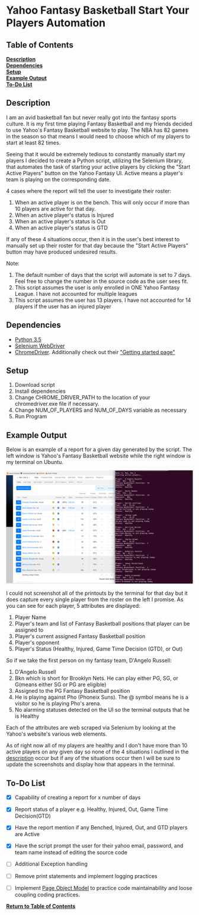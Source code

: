 # Yahoo Fantasy Basketball Start Your Players Automation

## Table of Contents

**[Description](#description)**<br>
**[Dependencies](#dependencies)**<br>
**[Setup](#setup)**<br>
**[Example Output](#example-output)**<br>
**[To-Do List](#to-do-list)**<br>

## Description

I am an avid basketball fan but never really got into the fantasy sports culture. It is my first time playing Fantasy Basketball and my friends decided to use Yahoo's Fantasy Basketball website to play. The NBA has 82 games in the season so that means I would need to choose which of my players to start at least 82 times. 

Seeing that it would be extremely tedious to constantly manually start my players I decided to create a Python script, utilizing the Selenium library, that automates the task of starting your active players by clicking the "Start Active Players" button on the Yahoo Fantasy UI. Active means a player's team is playing on the corresponding date.

4 cases where the report will tell the user to investigate their roster:
1. When an active player is on the bench. This will only occur if more than 10 players are active for that day.
2. When an active player's status is Injured
3. When an active player's status is Out
4. When an active player's status is GTD

If any of these 4 situations occur, then it is in the user's best interest to manually set up their roster for that day because the "Start Active Players" button may have produced undesired results.

Note:
1. The default number of days that the script will automate is set to 7 days. Feel free to change the number in the source code as the user sees fit.
2. This script assumes the user is only enrolled in ONE Yahoo Fantasy League. I have not accounted for multiple leagues
3. This script assumes the user has 13 players. I have not accounted for 14 players if the user has an injured player

## Dependencies
* [Python 3.5](https://www.python.org/downloads/release/python-350/)
* [Selenium WebDriver](http://www.seleniumhq.org/download/)
* [ChromeDriver](https://sites.google.com/a/chromium.org/chromedriver/downloads). Additionally check out their ["Getting started page"](https://sites.google.com/a/chromium.org/chromedriver/getting-started) 

## Setup
1. Download script
2. Install dependencies
3. Change CHROME_DRIVER_PATH to the location of your chromedriver.exe file if necessary.
4. Change NUM_OF_PLAYERS and NUM_OF_DAYS variable as necessary
5. Run Program

## Example Output

Below is an example of a report for a given day generated by the script. The left window is Yahoo's Fantasy Basketball website while the right window is my terminal on Ubuntu.

![alt text](/examples/report.png)

I could not screenshot all of the printouts by the terminal for that day but it does capture every single player from the roster on the left I promise. As you can see for each player, 5 attributes are displayed:
1. Player Name
2. Player's team and list of Fantasy Basketball positions that player can be assigned to 
3. Player's current assigned Fantasy Basketball position
4. Player's opponent
5. Player's Status (Healthy, Injured, Game Time Decision (GTD), or Out)

So if we take the first person on my fantasy team, D'Angelo Russell:
1. D'Angelo Russell
2. Bkn which is short for Brooklyn Nets. He can play either PG, SG, or G(means either SG or PG are eligible) 
3. Assigned to the PG Fantasy Basketball position
4. He is playing against Pho (Phoneix Suns). The @ symbol means he is a visitor so he is playing Pho's arena.
5. No alarming statuses detected on the UI so the terminal outputs that he is Healthy

Each of the attributes are web scraped via Selenium by looking at the Yahoo's website's various web elements.

As of right now all of my players are healthy and I don't have more than 10 active players on any given day so none of the 4 situations I outlined in the [description](#description) occur but if any of the situations occur then I will be sure to update the screenshots and display how that appears in the terminal.

## To-Do List

- [x] Capability of creating a report for x number of days
- [x] Report status of a player e.g. Healthy, Injured, Out, Game Time Decision(GTD)
- [x] Have the report mention if any Benched, Injured, Out, and GTD players are Active
- [x] Have the script prompt the user for their yahoo email, password, and team name instead of editing the source code
- [ ] Additional Exception handling
- [ ] Remove print statements and implement logging practices
- [ ] Implement [Page Object Model](https://www.toptal.com/selenium/test-automation-in-selenium-using-page-object-model-and-page-factory) to practice code maintainability and loose coupling coding practices.


**[Return to Table of Contents](#table-of-contents)**